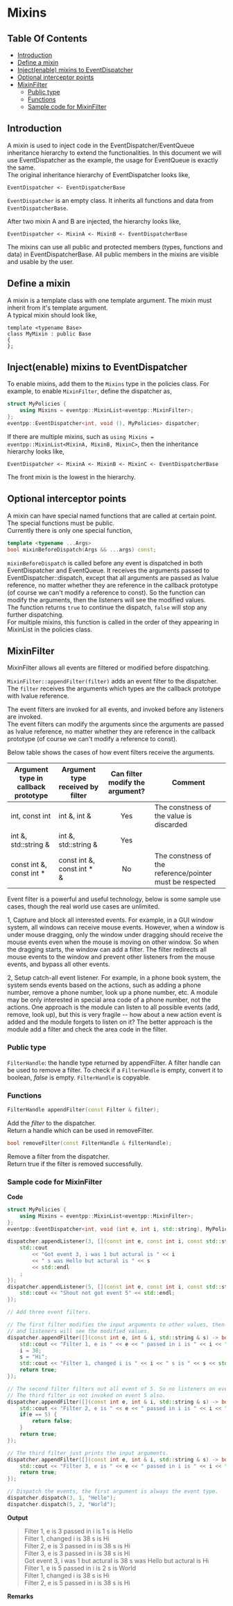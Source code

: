 # Mixins

<!--begintoc-->
## Table Of Contents

* [Introduction](#a2_1)
* [Define a mixin](#a2_2)
* [Inject(enable) mixins to EventDispatcher](#a2_3)
* [Optional interceptor points](#a2_4)
* [MixinFilter](#a2_5)
  * [Public type](#a3_1)
  * [Functions](#a3_2)
  * [Sample code for MixinFilter](#a3_3)
<!--endtoc-->

<a id="a2_1"></a>
## Introduction

A mixin is used to inject code in the EventDispatcher/EventQueue inheritance hierarchy to extend the functionalities. In this document we will use EventDispatcher as the example, the usage for EventQueue is exactly the same.  
The original inheritance hierarchy of EventDispatcher looks like,  
```
EventDispatcher <- EventDispatcherBase
```
`EventDispatcher` is an empty class. It inherits all functions and data from `EventDispatcherBase`.

After two mixin A and B are injected, the hierarchy looks like,  
```
EventDispatcher <- MixinA <- MixinB <- EventDispatcherBase
```
The mixins can use all public and protected members (types, functions and data) in EventDispatcherBase. All public members in the mixins are visible and usable by the user.

<a id="a2_2"></a>
## Define a mixin

A mixin is a template class with one template argument. The mixin must inherit from it's template argument.  
A typical mixin should look like,  
```
template <typename Base>
class MyMixin : public Base
{
};
```

<a id="a2_3"></a>
## Inject(enable) mixins to EventDispatcher

To enable mixins, add them to the `Mixins` type in the policies class. For example, to enable `MixinFilter`, define the dispatcher as,   
```c++
struct MyPolicies {
	using Mixins = eventpp::MixinList<eventpp::MixinFilter>;
};
eventpp::EventDispatcher<int, void (), MyPolicies> dispatcher;
```

If there are multiple mixins, such as `using Mixins = eventpp::MixinList<MixinA, MixinB, MixinC>`, then the inheritance hierarchy looks like,  
```
EventDispatcher <- MixinA <- MixinB <- MixinC <- EventDispatcherBase
```
The front mixin is the lowest in the hierarchy.

<a id="a2_4"></a>
## Optional interceptor points

A mixin can have special named functions that are called at certain point. The special functions must be public.  
Currently there is only one special function,  
```c++
template <typename ...Args>
bool mixinBeforeDispatch(Args && ...args) const;
```
`mixinBeforeDispatch` is called before any event is dispatched in both EventDispatcher and EventQueue. It receives the arguments passed to EventDispatcher::dispatch, except that all arguments are passed as lvalue reference, no matter whether they are reference in the callback prototype (of course we can't modify a reference to const). So the function can modify the arguments, then the listeners will see the modified values.  
The function returns `true` to continue the dispatch, `false` will stop any further dispatching.  
For multiple mixins, this function is called in the order of they appearing in MixinList in the policies class.

<a id="a2_5"></a>
## MixinFilter

MixinFilter allows all events are filtered or modified before dispatching.

`MixinFilter::appendFilter(filter)` adds an event filter to the dispatcher. The `filter` receives the arguments which types are the callback prototype with lvalue reference.  

The event filters are invoked for all events, and invoked before any listeners are invoked.  
The event filters can modify the arguments since the arguments are passed as lvalue reference, no matter whether they are reference in the callback prototype (of course we can't modify a reference to const).  

Below table shows the cases of how event filters receive the arguments.

|Argument type in callback prototype |Argument type received by filter |Can filter modify the argument? | Comment |
|-----|-----|:-----:|-----|
|int, const int |int &, int & |Yes |The constness of the value is discarded|
|int &, std::string & |int &, std::string & |Yes ||
|const int &, const int *|const int &, const int * & |No |The constness of the reference/pointer must be respected|

Event filter is a powerful and useful technology, below is some sample use cases, though the real world use cases are unlimited.  

1, Capture and block all interested events. For example, in a GUI window system, all windows can receive mouse events. However, when a window is under mouse dragging, only the window under dragging should receive the mouse events even when the mouse is moving on other window. So when the dragging starts, the window can add a filter. The filter redirects all mouse events to the window and prevent other listeners from the mouse events, and bypass all other events.  

2, Setup catch-all event listener. For example, in a phone book system, the system sends events based on the actions, such as adding a phone number, remove a phone number, look up a phone number, etc. A module may be only interested in special area code of a phone number, not the actions. One approach is the module can listen to all possible events (add, remove, look up), but this is very fragile -- how about a new action event is added and the module forgets to listen on it? The better approach is the module add a filter and check the area code in the filter.

<a id="a3_1"></a>
### Public type

`FilterHandle`: the handle type returned by appendFilter. A filter handle can be used to remove a filter. To check if a `FilterHandle` is empty, convert it to boolean, *false* is empty. `FilterHandle` is copyable.  

<a id="a3_2"></a>
### Functions

```c++
FilterHandle appendFilter(const Filter & filter);
```
Add the *filter* to the dispatcher.  
Return a handle which can be used in removeFilter.

```c++
bool removeFilter(const FilterHandle & filterHandle);
```
Remove a filter from the dispatcher.  
Return true if the filter is removed successfully.

<a id="a3_3"></a>
### Sample code for MixinFilter

**Code**  
```c++
struct MyPolicies {
	using Mixins = eventpp::MixinList<eventpp::MixinFilter>;
};
eventpp::EventDispatcher<int, void (int e, int i, std::string), MyPolicies> dispatcher;

dispatcher.appendListener(3, [](const int e, const int i, const std::string & s) {
	std::cout
		<< "Got event 3, i was 1 but actural is " << i
		<< " s was Hello but actural is " << s
		<< std::endl
	;
});
dispatcher.appendListener(5, [](const int e, const int i, const std::string & s) {
	std::cout << "Shout not got event 5" << std::endl;
});

// Add three event filters.

// The first filter modifies the input arguments to other values, then the subsequence filters
// and listeners will see the modified values.
dispatcher.appendFilter([](const int e, int & i, std::string & s) -> bool {
	std::cout << "Filter 1, e is " << e << " passed in i is " << i << " s is " << s << std::endl;
	i = 38;
	s = "Hi";
	std::cout << "Filter 1, changed i is " << i << " s is " << s << std::endl;
	return true;
});

// The second filter filters out all event of 5. So no listeners on event 5 can be triggered.
// The third filter is not invoked on event 5 also.
dispatcher.appendFilter([](const int e, int & i, std::string & s) -> bool {
	std::cout << "Filter 2, e is " << e << " passed in i is " << i << " s is " << s << std::endl;
	if(e == 5) {
		return false;
	}
	return true;
});

// The third filter just prints the input arguments.
dispatcher.appendFilter([](const int e, int & i, std::string & s) -> bool {
	std::cout << "Filter 3, e is " << e << " passed in i is " << i << " s is " << s << std::endl;
	return true;
});

// Dispatch the events, the first argument is always the event type.
dispatcher.dispatch(3, 1, "Hello");
dispatcher.dispatch(5, 2, "World");
```

**Output**  
> Filter 1, e is 3 passed in i is 1 s is Hello  
> Filter 1, changed i is 38 s is Hi  
> Filter 2, e is 3 passed in i is 38 s is Hi  
> Filter 3, e is 3 passed in i is 38 s is Hi  
> Got event 3, i was 1 but actural is 38 s was Hello but actural is Hi  
> Filter 1, e is 5 passed in i is 2 s is World  
> Filter 1, changed i is 38 s is Hi  
> Filter 2, e is 5 passed in i is 38 s is Hi  

**Remarks**  
